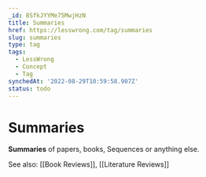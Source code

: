 ```yaml
---
_id: 8SfkJYYMe75MwjHzN
title: Summaries
href: https://lesswrong.com/tag/summaries
slug: summaries
type: tag
tags:
  - LessWrong
  - Concept
  - Tag
synchedAt: '2022-08-29T10:59:58.907Z'
status: todo
---
```


# Summaries

**Summaries** of papers, books, Sequences or anything else.

See also: [[Book Reviews]], [[Literature Reviews]]
